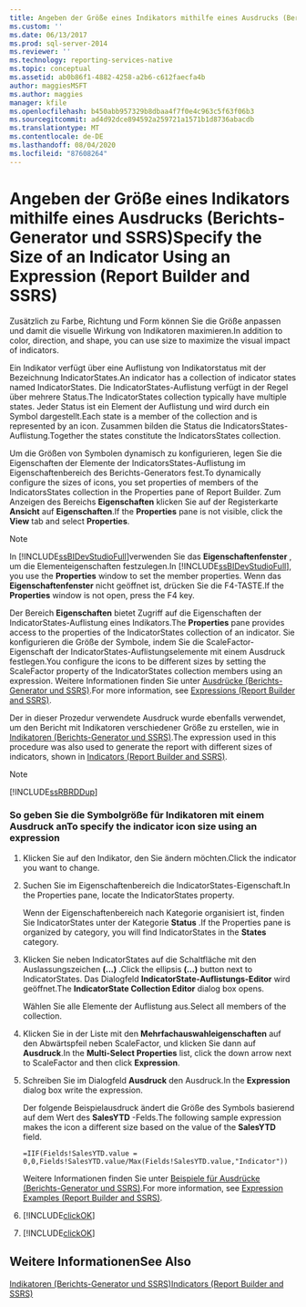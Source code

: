 ```yaml
---
title: Angeben der Größe eines Indikators mithilfe eines Ausdrucks (Berichts-Generator und SSRS) | Microsoft-Dokumentation
ms.custom: ''
ms.date: 06/13/2017
ms.prod: sql-server-2014
ms.reviewer: ''
ms.technology: reporting-services-native
ms.topic: conceptual
ms.assetid: ab0b86f1-4882-4258-a2b6-c612faecfa4b
author: maggiesMSFT
ms.author: maggies
manager: kfile
ms.openlocfilehash: b450abb957329b8dbaa4f7f0e4c963c5f63f06b3
ms.sourcegitcommit: ad4d92dce894592a259721a1571b1d8736abacdb
ms.translationtype: MT
ms.contentlocale: de-DE
ms.lasthandoff: 08/04/2020
ms.locfileid: "87608264"
---
```

# <a name="specify-the-size-of-an-indicator-using-an-expression-report-builder-and-ssrs"></a><span data-ttu-id="0fe06-102">Angeben der Größe eines Indikators mithilfe eines Ausdrucks (Berichts-Generator und SSRS)</span><span class="sxs-lookup"><span data-stu-id="0fe06-102">Specify the Size of an Indicator Using an Expression (Report Builder and SSRS)</span></span>
  <span data-ttu-id="0fe06-103">Zusätzlich zu Farbe, Richtung und Form können Sie die Größe anpassen und damit die visuelle Wirkung von Indikatoren maximieren.</span><span class="sxs-lookup"><span data-stu-id="0fe06-103">In addition to color, direction, and shape, you can use size to maximize the visual impact of indicators.</span></span>  
  
 <span data-ttu-id="0fe06-104">Ein Indikator verfügt über eine Auflistung von Indikatorstatus mit der Bezeichnung IndicatorStates.</span><span class="sxs-lookup"><span data-stu-id="0fe06-104">An indicator has a collection of indicator states named IndicatorStates.</span></span> <span data-ttu-id="0fe06-105">Die IndicatorStates-Auflistung verfügt in der Regel über mehrere Status.</span><span class="sxs-lookup"><span data-stu-id="0fe06-105">The IndicatorStates collection typically have multiple states.</span></span> <span data-ttu-id="0fe06-106">Jeder Status ist ein Element der Auflistung und wird durch ein Symbol dargestellt.</span><span class="sxs-lookup"><span data-stu-id="0fe06-106">Each state is a member of the collection and is represented by an icon.</span></span> <span data-ttu-id="0fe06-107">Zusammen bilden die Status die IndicatorsStates-Auflistung.</span><span class="sxs-lookup"><span data-stu-id="0fe06-107">Together the states constitute the IndicatorsStates collection.</span></span>  
  
 <span data-ttu-id="0fe06-108">Um die Größen von Symbolen dynamisch zu konfigurieren, legen Sie die Eigenschaften der Elemente der IndicatorsStates-Auflistung im Eigenschaftenbereich des Berichts-Generators fest.</span><span class="sxs-lookup"><span data-stu-id="0fe06-108">To dynamically configure the sizes of icons, you set properties of members of the IndicatorsStates collection in the Properties pane of Report Builder.</span></span> <span data-ttu-id="0fe06-109">Zum Anzeigen des Bereichs **Eigenschaften** klicken Sie auf der Registerkarte **Ansicht** auf **Eigenschaften**.</span><span class="sxs-lookup"><span data-stu-id="0fe06-109">If the **Properties** pane is not visible, click the **View** tab and select **Properties**.</span></span>  
  
> [!NOTE]  
>  <span data-ttu-id="0fe06-110">In [!INCLUDE[ssBIDevStudioFull](../../includes/ssbidevstudiofull-md.md)]verwenden Sie das **Eigenschaftenfenster** , um die Elementeigenschaften festzulegen.</span><span class="sxs-lookup"><span data-stu-id="0fe06-110">In [!INCLUDE[ssBIDevStudioFull](../../includes/ssbidevstudiofull-md.md)], you use the **Properties** window to set the member properties.</span></span> <span data-ttu-id="0fe06-111">Wenn das **Eigenschaftenfenster** nicht geöffnet ist, drücken Sie die F4-TASTE.</span><span class="sxs-lookup"><span data-stu-id="0fe06-111">If the **Properties** window is not open, press the F4 key.</span></span>  
  
 <span data-ttu-id="0fe06-112">Der Bereich **Eigenschaften** bietet Zugriff auf die Eigenschaften der IndicatorStates-Auflistung eines Indikators.</span><span class="sxs-lookup"><span data-stu-id="0fe06-112">The **Properties** pane provides access to the properties of the IndicatorStates collection of an indicator.</span></span> <span data-ttu-id="0fe06-113">Sie konfigurieren die Größe der Symbole, indem Sie die ScaleFactor-Eigenschaft der IndicatorStates-Auflistungselemente mit einem Ausdruck festlegen.</span><span class="sxs-lookup"><span data-stu-id="0fe06-113">You configure the icons to be different sizes by setting the ScaleFactor property of the IndicatorStates collection members using an expression.</span></span> <span data-ttu-id="0fe06-114">Weitere Informationen finden Sie unter [Ausdrücke &#40;Berichts-Generator und SSRS&#41;](expressions-report-builder-and-ssrs.md).</span><span class="sxs-lookup"><span data-stu-id="0fe06-114">For more information, see [Expressions &#40;Report Builder and SSRS&#41;](expressions-report-builder-and-ssrs.md).</span></span>  
  
 <span data-ttu-id="0fe06-115">Der in dieser Prozedur verwendete Ausdruck wurde ebenfalls verwendet, um den Bericht mit Indikatoren verschiedener Größe zu erstellen, wie in [Indikatoren &#40;Berichts-Generator und SSRS&#41;](indicators-report-builder-and-ssrs.md).</span><span class="sxs-lookup"><span data-stu-id="0fe06-115">The expression used in this procedure was also used to generate the report with different sizes of indicators, shown in [Indicators &#40;Report Builder and SSRS&#41;](indicators-report-builder-and-ssrs.md).</span></span>  
  
> [!NOTE]  
>  [!INCLUDE[ssRBRDDup](../../includes/ssrbrddup-md.md)]  
  
### <a name="to-specify-the-indicator-icon-size-using-an-expression"></a><span data-ttu-id="0fe06-116">So geben Sie die Symbolgröße für Indikatoren mit einem Ausdruck an</span><span class="sxs-lookup"><span data-stu-id="0fe06-116">To specify the indicator icon size using an expression</span></span>  
  
1.  <span data-ttu-id="0fe06-117">Klicken Sie auf den Indikator, den Sie ändern möchten.</span><span class="sxs-lookup"><span data-stu-id="0fe06-117">Click the indicator you want to change.</span></span>  
  
2.  <span data-ttu-id="0fe06-118">Suchen Sie im Eigenschaftenbereich die IndicatorStates-Eigenschaft.</span><span class="sxs-lookup"><span data-stu-id="0fe06-118">In the Properties pane, locate the IndicatorStates property.</span></span>  
  
     <span data-ttu-id="0fe06-119">Wenn der Eigenschaftenbereich nach Kategorie organisiert ist, finden Sie IndicatorStates unter der Kategorie **Status** .</span><span class="sxs-lookup"><span data-stu-id="0fe06-119">If the Properties pane is organized by category, you will find IndicatorStates in the **States** category.</span></span>  
  
3.  <span data-ttu-id="0fe06-120">Klicken Sie neben IndicatorStates auf die Schaltfläche mit den Auslassungszeichen **(...)** .</span><span class="sxs-lookup"><span data-stu-id="0fe06-120">Click the ellipsis **(...)** button next to IndicatorStates.</span></span> <span data-ttu-id="0fe06-121">Das Dialogfeld **IndicatorState-Auflistungs-Editor** wird geöffnet.</span><span class="sxs-lookup"><span data-stu-id="0fe06-121">The **IndicatorState Collection Editor** dialog box opens.</span></span>  
  
     <span data-ttu-id="0fe06-122">Wählen Sie alle Elemente der Auflistung aus.</span><span class="sxs-lookup"><span data-stu-id="0fe06-122">Select all members of the collection.</span></span>  
  
4.  <span data-ttu-id="0fe06-123">Klicken Sie in der Liste mit den **Mehrfachauswahleigenschaften** auf den Abwärtspfeil neben ScaleFactor, und klicken Sie dann auf **Ausdruck**.</span><span class="sxs-lookup"><span data-stu-id="0fe06-123">In the **Multi-Select Properties** list, click the down arrow next to ScaleFactor and then click **Expression**.</span></span>  
  
5.  <span data-ttu-id="0fe06-124">Schreiben Sie im Dialogfeld **Ausdruck** den Ausdruck.</span><span class="sxs-lookup"><span data-stu-id="0fe06-124">In the **Expression** dialog box write the expression.</span></span>  
  
     <span data-ttu-id="0fe06-125">Der folgende Beispielausdruck ändert die Größe des Symbols basierend auf dem Wert des **SalesYTD** -Felds.</span><span class="sxs-lookup"><span data-stu-id="0fe06-125">The following sample expression makes the icon a different size based on the value of the **SalesYTD** field.</span></span>  
  
     `=IIF(Fields!SalesYTD.value = 0,0,Fields!SalesYTD.value/Max(Fields!SalesYTD.value,"Indicator"))`  
  
     <span data-ttu-id="0fe06-126">Weitere Informationen finden Sie unter [Beispiele für Ausdrücke (Berichts-Generator und SSRS)](expression-examples-report-builder-and-ssrs.md).</span><span class="sxs-lookup"><span data-stu-id="0fe06-126">For more information, see [Expression Examples &#40;Report Builder and SSRS&#41;](expression-examples-report-builder-and-ssrs.md).</span></span>  
  
6.  [!INCLUDE[clickOK](../../includes/clickok-md.md)]  
  
7.  [!INCLUDE[clickOK](../../includes/clickok-md.md)]  
  
## <a name="see-also"></a><span data-ttu-id="0fe06-127">Weitere Informationen</span><span class="sxs-lookup"><span data-stu-id="0fe06-127">See Also</span></span>  
 [<span data-ttu-id="0fe06-128">Indikatoren &#40;Berichts-Generator und SSRS&#41;</span><span class="sxs-lookup"><span data-stu-id="0fe06-128">Indicators &#40;Report Builder and SSRS&#41;</span></span>](indicators-report-builder-and-ssrs.md)  
  
  
